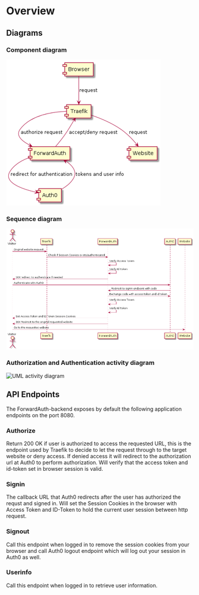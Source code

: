 # Overview

## Diagrams
### Component diagram
![UML component diagram](/docs/component.png "Component diagram")

### Sequence diagram
![UML sequence diagram](/docs/sequence.png "Sequence diagram")

### Authorization and Authentication activity diagram
![UML activity diagram](http://www.plantuml.com/plantuml/png/XPFHIiGm44MVxLVq1_m2GJOsGtUmJNLcue8lOM551HLProVntqsM5T99j8-TU-xqzZPPVHos-yFdwqkpUtxSRz-VshxzQixkp83M2Be-e0qoNODhpozRqtN077eoJi1U_CcXIy9fCCUE8qvGDZpj_SMDb_L4U1-b10BHHFEnyXFSUc016pmDaQojNewcqKnYCq9WVyKfniQW11KcUun8pQastW2Do8oJutyCPThwDwlbcpKA35XlH8bB_rNZkdaMmYw98yGAbBcGbzvMDHJ79tcgLIgwR4xnMHmB3ezfPfqdm07OG62He1CDL3PyDwk7jrsyKpy0 "UML activity diagram")

## API Endpoints
The ForwardAuth-backend exposes by default the following application endpoints on the port 8080. 
### Authorize
Return 200 OK if user is authorized to access the requested URL, this is the endpoint used by Traefik to 
decide to let the request through to the target website or deny access. If denied access it will redirect to
the authorization url at Auth0 to perform authorization. Will verify that the access token and id-token set in
browser session is valid.

### Signin
The callback URL that Auth0 redirects after the user has authorized the requst and signed in.
Will set the Session Cookies in the browser with Access Token and ID-Token to hold the current user session 
between http request.

### Signout
Call this endpoint when logged in to remove the session cookies from your browser and call Auth0 logout endpoint
which will log out your session in Auth0 as well.

### Userinfo
Call this endpoint when logged in to retrieve user information.
